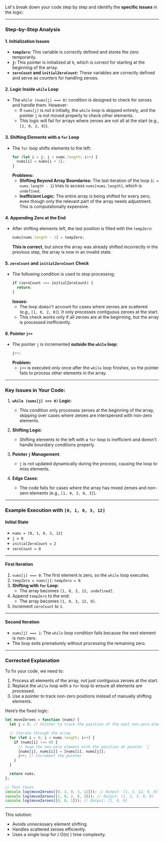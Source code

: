 Let's break down your code step by step and identify the **specific issues** in the logic:

---

### Step-by-Step Analysis

#### 1. **Initialization Issues**

- **`tempZero`:** This variable is correctly defined and stores the zero temporarily.
- **`j`:** This pointer is initialized at `0`, which is correct for starting at the beginning of the array.
- **`zeroCount` and `initialZeroCount`:** These variables are correctly defined and serve as counters for handling zeroes.

#### 2. **Logic Inside `while` Loop**

- The `while (nums[j] === 0)` condition is designed to check for zeroes and handle them. However:
  - If `nums[j]` is not `0` initially, the `while` loop is skipped entirely, and the pointer `j` is not moved properly to check other elements.
  - This logic will fail for arrays where zeroes are not all at the start (e.g., `[1, 0, 2, 0]`).

#### 3. **Shifting Elements with a `for` Loop**

- The `for` loop shifts elements to the left:
  ```javascript
  for (let i = j; i < nums.length; i++) {
    nums[i] = nums[i + 1];
  }
  ```
  **Problems:**
  - **Shifting Beyond Array Boundaries:** The last iteration of the loop (`i = nums.length - 1`) tries to access `nums[nums.length]`, which is `undefined`.
  - **Inefficient Logic:** The entire array is being shifted for every zero, even though only the relevant part of the array needs adjustment. This is computationally expensive.

#### 4. **Appending Zero at the End**

- After shifting elements left, the last position is filled with the `tempZero`:
  ```javascript
  nums[nums.length - 1] = tempZero;
  ```
  **This is correct**, but since the array was already shifted incorrectly in the previous step, the array is now in an invalid state.

#### 5. **`zeroCount` and `initialZeroCount` Check**

- The following condition is used to stop processing:
  ```javascript
  if (zeroCount === initialZeroCount) {
    return;
  }
  ```
  **Issues:**
  - The loop doesn't account for cases where zeroes are scattered (e.g., `[1, 0, 2, 0]`). It only processes contiguous zeroes at the start.
  - This check works only if all zeroes are at the beginning, but the array is processed inefficiently.

#### 6. **Pointer `j++`**

- The pointer `j` is incremented **outside the `while` loop**:
  ```javascript
  j++;
  ```
  **Problem:**
  - `j++` is executed only once after the `while` loop finishes, so the pointer fails to process other elements in the array.

---

### Key Issues in Your Code:

1. **`while (nums[j] === 0)` Logic**:

   - This condition only processes zeroes at the beginning of the array, skipping over cases where zeroes are interspersed with non-zero elements.

2. **Shifting Logic**:

   - Shifting elements to the left with a `for` loop is inefficient and doesn't handle boundary conditions properly.

3. **Pointer `j` Management**:

   - `j` is not updated dynamically during the process, causing the loop to miss elements.

4. **Edge Cases**:
   - The code fails for cases where the array has mixed zeroes and non-zero elements (e.g., `[1, 0, 2, 0, 3]`).

---

### Example Execution with `[0, 1, 0, 3, 12]`

#### **Initial State**

- `nums = [0, 1, 0, 3, 12]`
- `j = 0`
- `initialZeroCount = 2`
- `zeroCount = 0`

---

#### **First Iteration**

1. `nums[j] === 0`: The first element is zero, so the `while` loop executes.
2. `tempZero = nums[j]`: `tempZero = 0`.
3. **Shifting with `for` Loop**:
   - The array becomes `[1, 0, 3, 12, undefined]`.
4. Append `tempZero` to the end:
   - The array becomes `[1, 0, 3, 12, 0]`.
5. Increment `zeroCount` to `1`.

---

#### **Second Iteration**

- `nums[j] === 1`: The `while` loop condition fails because the next element is non-zero.
- The loop exits prematurely without processing the remaining zero.

---

### Corrected Explanation

To fix your code, we need to:

1. Process all elements of the array, not just contiguous zeroes at the start.
2. Replace the `while` loop with a `for` loop to ensure all elements are processed.
3. Use a pointer to track non-zero positions instead of manually shifting elements.

Here’s the fixed logic:

```javascript
let moveZeroes = function (nums) {
  let j = 0; // Pointer to track the position of the next non-zero element

  // Iterate through the array
  for (let i = 0; i < nums.length; i++) {
    if (nums[i] !== 0) {
      // Swap the non-zero element with the position at pointer `j`
      [nums[j], nums[i]] = [nums[i], nums[j]];
      j++; // Increment the pointer
    }
  }

  return nums;
};

// Test Cases
console.log(moveZeroes([0, 1, 0, 3, 12])); // Output: [1, 3, 12, 0, 0]
console.log(moveZeroes([1, 0, 2, 0, 3])); // Output: [1, 2, 3, 0, 0]
console.log(moveZeroes([0, 0, 1])); // Output: [1, 0, 0]
```

---

This solution:

- Avoids unnecessary element shifting.
- Handles scattered zeroes efficiently.
- Uses a single loop for \( O(n) \) time complexity.
